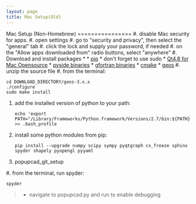 ```yaml
---
layout: page
title: Mac Setup(Old)
---
```


Mac Setup (Non-Homebrew) ================ \#. disable Mac security for
apps. \#. open settings \#. go to "security and privacy", then select
the "general" tab \#. click the lock and supply your password, if needed
\#. on the "Allow apps downloaded from" radio buttons, select "anywhere"
\#. Download and install packages \*
[](python%20https://www.python.org/) \*
[pip](http://pip.readthedocs.org/en/latest/installing.html#install-pip)
\* don't forget to use sudo \* [Qt4.8 for Mac
Opensource](http://qt-project.org/downloads) \* [pyside
binaries](http://qt-project.org/wiki/PySide_Binaries_MacOSX) \*
[gfortran binaries](https://gcc.gnu.org/wiki/GFortranBinaries#MacOS) \*
[cmake](http://www.cmake.org/cmake/resources/software.html) \*
[geos](http://trac.osgeo.org/geos/) \#. unzip the source file \#. from
the terminal:

    cd DOWNLOAD_DIRECTORY/geos-3.x.x
    ./configure
    sudo make install

1.  add the installed version of python to your path:

        echo 'export PATH="/Library/Frameworks/Python.framework/Versions/2.7/bin:${PATH}"' >> .bash_profile

2.  install some python modules from pip:

        pip install --upgrade numpy scipy sympy pyqtgraph cx_freeze sphinx spyder shapely pyopengl pyyaml 

3.  popupcad\_git\_setup

\#. from the terminal, run spyder:

    spyder

> -   navigate to popupcad.py and run to enable debugging

